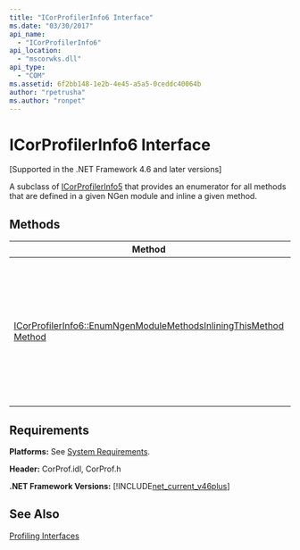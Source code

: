 ```yaml
---
title: "ICorProfilerInfo6 Interface"
ms.date: "03/30/2017"
api_name: 
  - "ICorProfilerInfo6"
api_location: 
  - "mscorwks.dll"
api_type: 
  - "COM"
ms.assetid: 6f2bb148-1e2b-4e45-a5a5-0ceddc40064b
author: "rpetrusha"
ms.author: "ronpet"
---
```

# ICorProfilerInfo6 Interface
[Supported in the .NET Framework 4.6 and later versions]  

 A subclass of [ICorProfilerInfo5](../../../../docs/framework/unmanaged-api/profiling/icorprofilerinfo5-interface.md) that provides an enumerator for all methods that are defined in a given NGen module and inline a given method.  

## Methods  


|Method|Description|  
|------------|-----------------|  
|[ICorProfilerInfo6::EnumNgenModuleMethodsInliningThisMethod Method](../../../../docs/framework/unmanaged-api/profiling/icorprofilerinfo6-enumngenmodulemethodsinliningthismethod-method.md)|Returns an enumerator for all methods that belong to a given NGen module and that are inlined in the body of a given method.|  

## Requirements  
 **Platforms:** See [System Requirements](../../../../docs/framework/get-started/system-requirements.md).  

 **Header:** CorProf.idl, CorProf.h  

 **.NET Framework Versions:** [!INCLUDE[net_current_v46plus](../../../../includes/net-current-v46plus-md.md)]  

## See Also  
 [Profiling Interfaces](../../../../docs/framework/unmanaged-api/profiling/profiling-interfaces.md)
